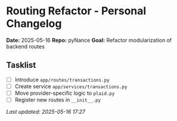 # Routing Refactor - Personal Changelog

**Date:** 2025-05-16
**Repo:** pyNance
**Goal:** Refactor modularization of backend routes

## Tasklist

- [ ] Introduce `app/routes/transactions.py`
- [ ] Create service `app/services/transactions.py`
- [ ] Move provider-specific logic to `plaid.py`
- [ ] Register new routes in `__init__.py`

_Last updated: 2025-05-16 17:27_
